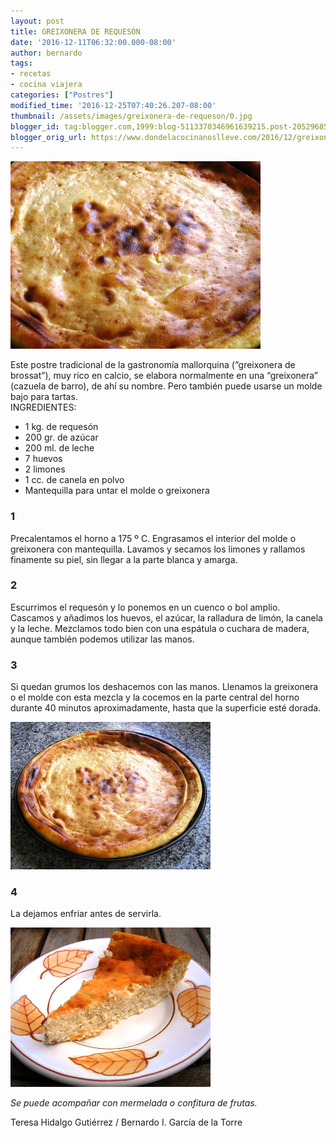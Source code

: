 ```yaml
---
layout: post
title: GREIXONERA DE REQUESÓN
date: '2016-12-11T06:32:00.000-08:00'
author: bernardo
tags:
- recetas
- cocina viajera
categories: ["Postres"]
modified_time: '2016-12-25T07:40:26.207-08:00'
thumbnail: /assets/images/greixonera-de-requeson/0.jpg
blogger_id: tag:blogger.com,1999:blog-5113370346961639215.post-2052968507329952940
blogger_orig_url: https://www.dondelacocinanoslleve.com/2016/12/greixonera-de-requeson.html
---
```


![](/assets/images/greixonera-de-requeson/0.jpg)

  
Este postre tradicional de la gastronomía mallorquina (“greixonera de brossat”), muy rico en calcio, se elabora normalmente en una “greixonera” (cazuela de barro), de ahí su nombre. Pero también puede usarse un molde bajo para tartas.  
INGREDIENTES:
* 1 kg. de requesón
* 200 gr. de azúcar
* 200 ml. de leche
* 7 huevos
* 2 limones
* 1 cc. de canela en polvo
* Mantequilla para untar el molde o greixonera  

### 1

Precalentamos el horno a 175 º C. Engrasamos el interior del molde o greixonera con mantequilla. Lavamos y secamos los limones y rallamos finamente su piel, sin llegar a la parte blanca y amarga.  

### 2

Escurrimos el requesón y lo ponemos en un cuenco o bol amplio. Cascamos y añadimos los huevos, el azúcar, la ralladura de limón, la canela y la leche. Mezclamos todo bien con una espátula o cuchara de madera, aunque también podemos utilizar las manos.  

### 3

Si quedan grumos los deshacemos con las manos. Llenamos la greixonera o el molde con esta mezcla y la cocemos en la parte central del horno durante 40 minutos aproximadamente, hasta que la superficie esté dorada.  

![](/assets/images/greixonera-de-requeson/1.jpg)

 

### 4

La dejamos enfriar antes de servirla.  
  

![](/assets/images/greixonera-de-requeson/2.jpg)

  
_Se puede acompañar con mermelada o confitura de frutas._  
  
Teresa Hidalgo Gutiérrez / Bernardo I. García de la Torre

